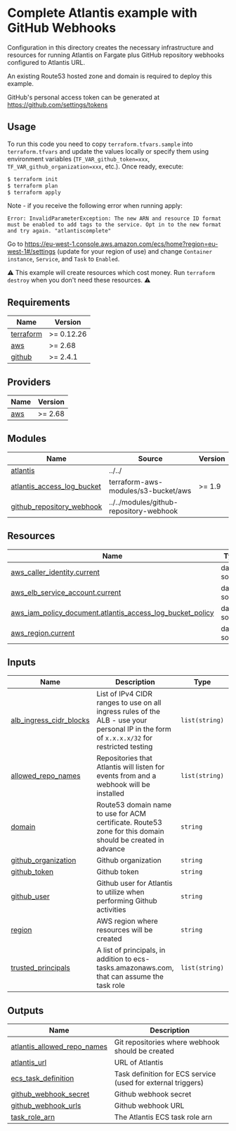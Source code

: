 # Complete Atlantis example with GitHub Webhooks

Configuration in this directory creates the necessary infrastructure and resources for running Atlantis on Fargate plus GitHub repository webhooks configured to Atlantis URL.

An existing Route53 hosted zone and domain is required to deploy this example.

GitHub's personal access token can be generated at https://github.com/settings/tokens

## Usage

To run this code you need to copy `terraform.tfvars.sample` into `terraform.tfvars` and update the values locally or specify them using environment variables (`TF_VAR_github_token=xxx`, `TF_VAR_github_organization=xxx`, etc.). Once ready, execute:

```bash
$ terraform init
$ terraform plan
$ terraform apply
```

Note - if you receive the following error when running apply:

`Error: InvalidParameterException: The new ARN and resource ID format must be enabled to add tags to the service. Opt in to the new format and try again. "atlantiscomplete"`

Go to https://eu-west-1.console.aws.amazon.com/ecs/home?region=eu-west-1#/settings (update for your region of use) and change `Container instance`, `Service`, and `Task` to `Enabled`.

⚠️ This example will create resources which cost money. Run `terraform destroy` when you don't need these resources. ⚠️

<!-- BEGINNING OF PRE-COMMIT-TERRAFORM DOCS HOOK -->
## Requirements

| Name | Version |
|------|---------|
| <a name="requirement_terraform"></a> [terraform](#requirement\_terraform) | >= 0.12.26 |
| <a name="requirement_aws"></a> [aws](#requirement\_aws) | >= 2.68 |
| <a name="requirement_github"></a> [github](#requirement\_github) | >= 2.4.1 |

## Providers

| Name | Version |
|------|---------|
| <a name="provider_aws"></a> [aws](#provider\_aws) | >= 2.68 |

## Modules

| Name | Source | Version |
|------|--------|---------|
| <a name="module_atlantis"></a> [atlantis](#module\_atlantis) | ../../ |  |
| <a name="module_atlantis_access_log_bucket"></a> [atlantis\_access\_log\_bucket](#module\_atlantis\_access\_log\_bucket) | terraform-aws-modules/s3-bucket/aws | >= 1.9 |
| <a name="module_github_repository_webhook"></a> [github\_repository\_webhook](#module\_github\_repository\_webhook) | ../../modules/github-repository-webhook |  |

## Resources

| Name | Type |
|------|------|
| [aws_caller_identity.current](https://registry.terraform.io/providers/hashicorp/aws/latest/docs/data-sources/caller_identity) | data source |
| [aws_elb_service_account.current](https://registry.terraform.io/providers/hashicorp/aws/latest/docs/data-sources/elb_service_account) | data source |
| [aws_iam_policy_document.atlantis_access_log_bucket_policy](https://registry.terraform.io/providers/hashicorp/aws/latest/docs/data-sources/iam_policy_document) | data source |
| [aws_region.current](https://registry.terraform.io/providers/hashicorp/aws/latest/docs/data-sources/region) | data source |

## Inputs

| Name | Description | Type | Default | Required |
|------|-------------|------|---------|:--------:|
| <a name="input_alb_ingress_cidr_blocks"></a> [alb\_ingress\_cidr\_blocks](#input\_alb\_ingress\_cidr\_blocks) | List of IPv4 CIDR ranges to use on all ingress rules of the ALB - use your personal IP in the form of `x.x.x.x/32` for restricted testing | `list(string)` | n/a | yes |
| <a name="input_allowed_repo_names"></a> [allowed\_repo\_names](#input\_allowed\_repo\_names) | Repositories that Atlantis will listen for events from and a webhook will be installed | `list(string)` | n/a | yes |
| <a name="input_domain"></a> [domain](#input\_domain) | Route53 domain name to use for ACM certificate. Route53 zone for this domain should be created in advance | `string` | n/a | yes |
| <a name="input_github_organization"></a> [github\_organization](#input\_github\_organization) | Github organization | `string` | n/a | yes |
| <a name="input_github_token"></a> [github\_token](#input\_github\_token) | Github token | `string` | n/a | yes |
| <a name="input_github_user"></a> [github\_user](#input\_github\_user) | Github user for Atlantis to utilize when performing Github activities | `string` | n/a | yes |
| <a name="input_region"></a> [region](#input\_region) | AWS region where resources will be created | `string` | `"us-east-1"` | no |
| <a name="input_trusted_principals"></a> [trusted\_principals](#input\_trusted\_principals) | A list of principals, in addition to ecs-tasks.amazonaws.com, that can assume the task role | `list(string)` | n/a | yes |

## Outputs

| Name | Description |
|------|-------------|
| <a name="output_atlantis_allowed_repo_names"></a> [atlantis\_allowed\_repo\_names](#output\_atlantis\_allowed\_repo\_names) | Git repositories where webhook should be created |
| <a name="output_atlantis_url"></a> [atlantis\_url](#output\_atlantis\_url) | URL of Atlantis |
| <a name="output_ecs_task_definition"></a> [ecs\_task\_definition](#output\_ecs\_task\_definition) | Task definition for ECS service (used for external triggers) |
| <a name="output_github_webhook_secret"></a> [github\_webhook\_secret](#output\_github\_webhook\_secret) | Github webhook secret |
| <a name="output_github_webhook_urls"></a> [github\_webhook\_urls](#output\_github\_webhook\_urls) | Github webhook URL |
| <a name="output_task_role_arn"></a> [task\_role\_arn](#output\_task\_role\_arn) | The Atlantis ECS task role arn |
<!-- END OF PRE-COMMIT-TERRAFORM DOCS HOOK -->
